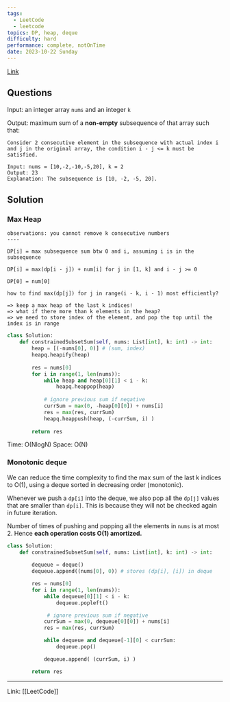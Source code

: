 ```yaml
---
tags:
  - LeetCode
  - leetcode
topics: DP, heap, deque
difficulty: hard
performance: complete, notOnTime
date: 2023-10-22 Sunday
---
```

[Link](https://leetcode.com/problems/constrained-subsequence-sum/description/?envType=daily-question&envId=2023-10-21) 

## Questions

Input: an integer array `nums` and an integer `k`

Output: maximum sum of a **non-empty** subsequence of that array such that: 

```
Consider 2 consecutive element in the subsequence with actual index i and j in the original array, the condition i - j <= k must be satisfied.
```


```
Input: nums = [10,-2,-10,-5,20], k = 2
Output: 23
Explanation: The subsequence is [10, -2, -5, 20].
```
## Solution

### Max Heap

```
observations: you cannot remove k consecutive numbers
----

DP[i] = max subsequence sum btw 0 and i, assuming i is in the subsequence

DP[i] = max(dp[i - j]) + num[i] for j in [1, k] and i - j >= 0

DP[0] = num[0]

how to find max(dp[j]) for j in range(i - k, i - 1) most efficiently?

=> keep a max heap of the last k indices!
=> what if there more than k elements in the heap?
=> we need to store index of the element, and pop the top until the index is in range
```

```python
class Solution:
    def constrainedSubsetSum(self, nums: List[int], k: int) -> int:
        heap = [(-nums[0], 0)] # (sum, index)
        heapq.heapify(heap)
        
        res = nums[0]
        for i in range(1, len(nums)):
            while heap and heap[0][1] < i - k:
                heapq.heappop(heap)
            
            # ignore previous sum if negative
            currSum = max(0, -heap[0][0]) + nums[i] 
            res = max(res, currSum)
            heapq.heappush(heap, (-currSum, i) )
            
        return res
```

Time: O(NlogN)
Space: O(N)

### Monotonic deque

We can reduce the time complexity to find the max sum of the last k indices to O(1), using a deque sorted in decreasing order (monotonic).

Whenever we push a `dp[i]` into the deque, we also pop all the `dp[j]` values that are smaller than `dp[i]`. This is because they will not be checked again in future iteration. 

Number of times of pushing and popping all the elements in `nums` is at most 2. Hence **each operation costs O(1) amortized.**

```python
class Solution:
    def constrainedSubsetSum(self, nums: List[int], k: int) -> int:
        
        dequeue = deque()
        dequeue.append((nums[0], 0)) # stores (dp[i], [i]) in deque

        res = nums[0]
        for i in range(1, len(nums)):
            while dequeue[0][1] < i - k:
                dequeue.popleft()

             # ignore previous sum if negative
            currSum = max(0, dequeue[0][0]) + nums[i]
            res = max(res, currSum)

            while dequeue and dequeue[-1][0] < currSum:
                dequeue.pop()

            dequeue.append( (currSum, i) )

        return res
```





---
Link: [[LeetCode]]
